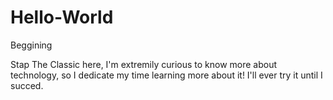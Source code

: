 # Hello-World

Beggining

Stap The Classic here, I'm extremily curious to know more about technology, so I dedicate my time learning  more about it!
I'll ever try it until I succed.
